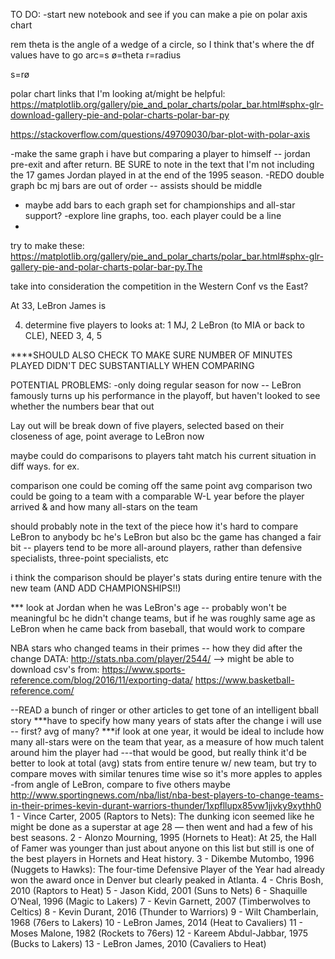 

TO DO:
-start new notebook and see if you can make a pie on polar axis chart


rem theta is the angle of a wedge of a circle, so I think that's where the df values have to go
arc=s
ø=theta
r=radius

s=rø

polar chart links that I'm looking at/might be helpful:
https://matplotlib.org/gallery/pie_and_polar_charts/polar_bar.html#sphx-glr-download-gallery-pie-and-polar-charts-polar-bar-py

https://stackoverflow.com/questions/49709030/bar-plot-with-polar-axis



-make the same graph i have but comparing a player to himself -- jordan pre-exit and after return.
BE SURE to note in the text that I'm not including the 17 games Jordan played in at the end of the 1995 season.
-REDO double graph bc mj bars are out of order -- assists should be middle
- maybe add bars to each graph set for championships and all-star support?
-explore line graphs, too. each player could be a line
-

try to make these:
https://matplotlib.org/gallery/pie_and_polar_charts/polar_bar.html#sphx-glr-gallery-pie-and-polar-charts-polar-bar-py.The


take into consideration the competition in the Western Conf vs the East?


At 33, LeBron James is 


4. determine five players to looks at: 1 MJ, 2 LeBron (to MIA or back to CLE), NEED 3, 4, 5


****SHOULD ALSO CHECK TO MAKE SURE NUMBER OF MINUTES PLAYED DIDN'T DEC SUBSTANTIALLY WHEN COMPARING

POTENTIAL PROBLEMS:
-only doing regular season for now -- LeBron famously turns up his performance in the playoff, but haven't looked to see whether the numbers bear that out

Lay out will be break down of five players, selected based on their closeness of age, point average to LeBron now

maybe could do comparisons to players taht match his current situation in diff ways. for ex.

comparison one could be coming off the same point avg
comparison two could be going to a team with a comparable W-L year before the player arrived & and how many all-stars on the team


should probably note in the text of the piece how it's hard to compare LeBron to anybody bc he's LeBron but also bc the game has changed a fair bit -- players tend to be more all-around players, rather than defensive specialists, three-point specialists, etc


i think the comparison should be player's stats during entire tenure with the new team (AND ADD CHAMPIONSHIPS!!)

*** look at Jordan when he was LeBron's age -- probably won't be meaningful bc he didn't change teams, but if he was roughly same age as LeBron when he came back from baseball, that would work to compare


NBA stars who changed teams in their primes -- how they did after the change
DATA:
http://stats.nba.com/player/2544/
--> might be able to download csv's from: https://www.sports-reference.com/blog/2016/11/exporting-data/
https://www.basketball-reference.com/

--READ a bunch of ringer or other articles to get tone of an intelligent bball story
***have to specify how many years of stats after the change i will use -- first? avg of many?
***if look at one year, it would be ideal to include how many all-stars were on the team that year, as a measure of how much talent around him the player had
---that would be good, but really think it'd be better to look at total (avg) stats from entire tenure w/ new team, but try to compare moves with similar tenures time wise so it's more apples to apples
-from angle of LeBron, compare to five others maybe
http://www.sportingnews.com/nba/list/nba-best-players-to-change-teams-in-their-primes-kevin-durant-warriors-thunder/1xpfllupx85vw1jjvky9xythh0
1 - Vince Carter, 2005 (Raptors to Nets): The dunking icon seemed like he might be done as a superstar at age 28 — then went and had a few of his best seasons.
2 - Alonzo Mourning, 1995 (Hornets to Heat): At 25, the Hall of Famer was younger than just about anyone on this list but still is one of the best players in Hornets and Heat history.
3 - Dikembe Mutombo, 1996 (Nuggets to Hawks): The four-time Defensive Player of the Year had already won the award once in Denver but clearly peaked in Atlanta.
4 - Chris Bosh, 2010 (Raptors to Heat)
5 - Jason Kidd, 2001 (Suns to Nets)
6 - Shaquille O’Neal, 1996 (Magic to Lakers)
7 - Kevin Garnett, 2007 (Timberwolves to Celtics)
8 - Kevin Durant, 2016 (Thunder to Warriors)
9 - Wilt Chamberlain, 1968 (76ers to Lakers)
10 - LeBron James, 2014 (Heat to Cavaliers)
11 - Moses Malone, 1982 (Rockets to 76ers)
12 - Kareem Abdul-Jabbar, 1975 (Bucks to Lakers)
13 - LeBron James, 2010 (Cavaliers to Heat)

